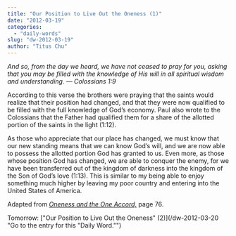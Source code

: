 ```yaml
---
title: "Our Position to Live Out the Oneness (1)"
date: "2012-03-19"
categories: 
  - "daily-words"
slug: "dw-2012-03-19"
author: "Titus Chu"
---
```


_And so, from the day we heard, we have not ceased to pray for you, asking that you may be filled with the knowledge of His will in all spiritual wisdom and understanding. — Colossians 1:9_

According to this verse the brothers were praying that the saints would realize that their position had changed, and that they were now qualified to be filled with the full knowledge of God’s economy. Paul also wrote to the Colossians that the Father had qualified them for a share of the allotted portion of the saints in the light (1:12).

As those who appreciate that our place has changed, we must know that our new standing means that we can know God’s will, and we are now able to possess the allotted portion God has granted to us. Even more, as those whose position God has changed, we are able to conquer the enemy, for we have been transferred out of the kingdom of darkness into the kingdom of the Son of God’s love (1:13). This is similar to my being able to enjoy something much higher by leaving my poor country and entering into the United States of America.

Adapted from _[Oneness and the One Accord,](/book-oneness "Go to the listing for this book.")_ page 76.

Tomorrow: ["Our Position to Live Out the Oneness" (2)](/dw-2012-03-20 "Go to the entry for this "Daily Word."")
